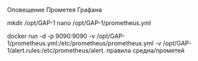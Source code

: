Оповещение Прометея Графана

mkdir /opt/GAP-1 nano /opt/GAP-1/prometheus.yml

docker run -d -p 9090:9090 -v /opt/GAP-1/prometheus.yml:/etc/prometheus/prometheus.yml
-v /opt/GAP-1/alert.rules:/etc/prometheus/alert. правила
средна/прометей
